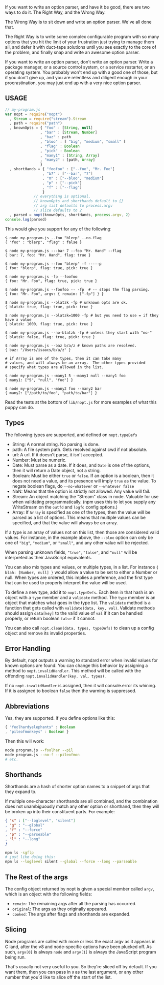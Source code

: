 If you want to write an option parser, and have it be good, there are two ways to do it. The Right Way, and the Wrong
Way.

The Wrong Way is to sit down and write an option parser. We've all done that.

The Right Way is to write some complex configurable program with so many options that you hit the limit of your
frustration just trying to manage them all, and defer it with duct-tape solutions until you see exactly to the core of
the problem, and finally snap and write an awesome option parser.

If you want to write an option parser, don't write an option parser. Write a package manager, or a source control
system, or a service restarter, or an operating system. You probably won't end up with a good one of those, but if you
don't give up, and you are relentless and diligent enough in your procrastination, you may just end up with a very nice
option parser.

## USAGE

```javascript
// my-program.js
var nopt = require("nopt")
  , Stream = require("stream").Stream
  , path = require("path")
  , knownOpts = { "foo" : [String, null]
                , "bar" : [Stream, Number]
                , "baz" : path
                , "bloo" : [ "big", "medium", "small" ]
                , "flag" : Boolean
                , "pick" : Boolean
                , "many1" : [String, Array]
                , "many2" : [path, Array]
                }
  , shortHands = { "foofoo" : ["--foo", "Mr. Foo"]
                 , "b7" : ["--bar", "7"]
                 , "m" : ["--bloo", "medium"]
                 , "p" : ["--pick"]
                 , "f" : ["--flag"]
                 }
             // everything is optional.
             // knownOpts and shorthands default to {}
             // arg list defaults to process.argv
             // slice defaults to 2
  , parsed = nopt(knownOpts, shortHands, process.argv, 2)
console.log(parsed)
```

This would give you support for any of the following:

```console
$ node my-program.js --foo "blerp" --no-flag
{ "foo" : "blerp", "flag" : false }

$ node my-program.js ---bar 7 --foo "Mr. Hand" --flag
{ bar: 7, foo: "Mr. Hand", flag: true }

$ node my-program.js --foo "blerp" -f -----p
{ foo: "blerp", flag: true, pick: true }

$ node my-program.js -fp --foofoo
{ foo: "Mr. Foo", flag: true, pick: true }

$ node my-program.js --foofoo -- -fp  # -- stops the flag parsing.
{ foo: "Mr. Foo", argv: { remain: ["-fp"] } }

$ node my-program.js --blatzk -fp # unknown opts are ok.
{ blatzk: true, flag: true, pick: true }

$ node my-program.js --blatzk=1000 -fp # but you need to use = if they have a value
{ blatzk: 1000, flag: true, pick: true }

$ node my-program.js --no-blatzk -fp # unless they start with "no-"
{ blatzk: false, flag: true, pick: true }

$ node my-program.js --baz b/a/z # known paths are resolved.
{ baz: "/Users/isaacs/b/a/z" }

# if Array is one of the types, then it can take many
# values, and will always be an array.  The other types provided
# specify what types are allowed in the list.

$ node my-program.js --many1 5 --many1 null --many1 foo
{ many1: ["5", "null", "foo"] }

$ node my-program.js --many2 foo --many2 bar
{ many2: ["/path/to/foo", "path/to/bar"] }
```

Read the tests at the bottom of `lib/nopt.js` for more examples of what this puppy can do.

## Types

The following types are supported, and defined on `nopt.typeDefs`

* String: A normal string. No parsing is done.
* path: A file system path. Gets resolved against cwd if not absolute.
* url: A url. If it doesn't parse, it isn't accepted.
* Number: Must be numeric.
* Date: Must parse as a date. If it does, and `Date` is one of the options, then it will return a Date object, not a
  string.
* Boolean: Must be either `true` or `false`. If an option is a boolean, then it does not need a value, and its presence
  will imply `true` as the value. To negate boolean flags, do `--no-whatever` or `--whatever false`
* NaN: Means that the option is strictly not allowed. Any value will fail.
* Stream: An object matching the "Stream" class in node. Valuable for use when validating programmatically.  (npm uses
  this to let you supply any WriteStream on the `outfd` and `logfd` config options.)
* Array: If `Array` is specified as one of the types, then the value will be parsed as a list of options. This means
  that multiple values can be specified, and that the value will always be an array.

If a type is an array of values not on this list, then those are considered valid values. For instance, in the example
above, the
`--bloo` option can only be one of `"big"`, `"medium"`, or `"small"`, and any other value will be rejected.

When parsing unknown fields, `"true"`, `"false"`, and `"null"` will be interpreted as their JavaScript equivalents.

You can also mix types and values, or multiple types, in a list. For instance `{ blah: [Number, null] }` would allow a
value to be set to either a Number or null. When types are ordered, this implies a preference, and the first type that
can be used to properly interpret the value will be used.

To define a new type, add it to `nopt.typeDefs`. Each item in that hash is an object with a `type` member and
a `validate` method. The
`type` member is an object that matches what goes in the type list. The
`validate` method is a function that gets called with `validate(data, key, val)`. Validate methods should
assign `data[key]` to the valid value of `val` if it can be handled properly, or return boolean
`false` if it cannot.

You can also call `nopt.clean(data, types, typeDefs)` to clean up a config object and remove its invalid properties.

## Error Handling

By default, nopt outputs a warning to standard error when invalid values for known options are found. You can change
this behavior by assigning a method to `nopt.invalidHandler`. This method will be called with the
offending `nopt.invalidHandler(key, val, types)`.

If no `nopt.invalidHandler` is assigned, then it will console.error its whining. If it is assigned to boolean `false`
then the warning is suppressed.

## Abbreviations

Yes, they are supported. If you define options like this:

```javascript
{ "foolhardyelephants" : Boolean
, "pileofmonkeys" : Boolean }
```

Then this will work:

```bash
node program.js --foolhar --pil
node program.js --no-f --pileofmon
# etc.
```

## Shorthands

Shorthands are a hash of shorter option names to a snippet of args that they expand to.

If multiple one-character shorthands are all combined, and the combination does not unambiguously match any other option
or shorthand, then they will be broken up into their constituent parts. For example:

```json
{ "s" : ["--loglevel", "silent"]
, "g" : "--global"
, "f" : "--force"
, "p" : "--parseable"
, "l" : "--long"
}
```

```bash
npm ls -sgflp
# just like doing this:
npm ls --loglevel silent --global --force --long --parseable
```

## The Rest of the args

The config object returned by nopt is given a special member called
`argv`, which is an object with the following fields:

* `remain`: The remaining args after all the parsing has occurred.
* `original`: The args as they originally appeared.
* `cooked`: The args after flags and shorthands are expanded.

## Slicing

Node programs are called with more or less the exact argv as it appears in C land, after the v8 and node-specific
options have been plucked off. As such, `argv[0]` is always `node` and `argv[1]` is always the JavaScript program being
run.

That's usually not very useful to you. So they're sliced off by default. If you want them, then you can pass in `0` as
the last argument, or any other number that you'd like to slice off the start of the list.

